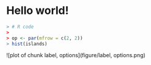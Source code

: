 


# Hello world!


```r
> # R code
> 
> op <- par(mfrow = c(2, 2))
> hist(islands)
```

![plot of chunk label, options](figure/label, options.png) 

